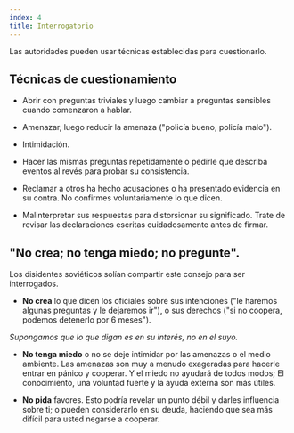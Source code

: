 ```yaml
---
index: 4
title: Interrogatorio
---
```

Las autoridades pueden usar técnicas establecidas para cuestionarlo.

## Técnicas de cuestionamiento

*   Abrir con preguntas triviales y luego cambiar a preguntas sensibles cuando comenzaron a hablar.

*   Amenazar, luego reducir la amenaza ("policía bueno, policía malo").

*   Intimidación.

*   Hacer las mismas preguntas repetidamente o pedirle que describa eventos al revés para probar su consistencia.

*   Reclamar a otros ha hecho acusaciones o ha presentado evidencia en su contra. No confirmes voluntariamente lo que dicen.

*   Malinterpretar sus respuestas para distorsionar su significado. Trate de revisar las declaraciones escritas cuidadosamente antes de firmar.

## "No crea; no tenga miedo; no pregunte".

Los disidentes soviéticos solían compartir este consejo para ser interrogados.

* **No crea** lo que dicen los oficiales sobre sus intenciones ("le haremos algunas preguntas y le dejaremos ir"), o sus derechos ("si no coopera, podemos detenerlo por 6 meses").

*Supongamos que lo que digan es en su interés, no en el suyo.*

* **No tenga miedo** o no se deje intimidar por las amenazas o el medio ambiente. Las amenazas son muy a menudo exageradas para hacerle entrar en pánico y cooperar. Y el miedo no ayudará de todos modos; El conocimiento, una voluntad fuerte y la ayuda externa son más útiles.

* **No pida** favores. Esto podría revelar un punto débil y darles influencia sobre ti; o pueden considerarlo en su deuda, haciendo que sea más difícil para usted negarse a cooperar.